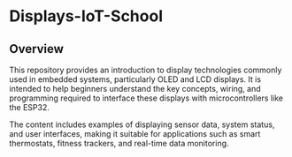 # Displays-IoT-School

## Overview

This repository provides an introduction to display technologies commonly used in embedded systems, particularly OLED and LCD displays. It is intended to help beginners understand the key concepts, wiring, and programming required to interface these displays with microcontrollers like the ESP32.

The content includes examples of displaying sensor data, system status, and user interfaces, making it suitable for applications such as smart thermostats, fitness trackers, and real-time data monitoring.

